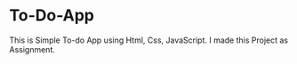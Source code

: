 # To-Do-App
This is Simple To-do App using Html, Css, JavaScript. I made this Project as Assignment.
